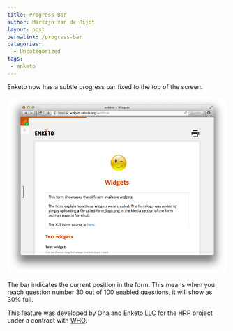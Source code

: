 ```yaml
---
title: Progress Bar
author: Martijn van de Rijdt
layout: post
permalink: /progress-bar
categories:
  - Uncategorized
tags:
 - enketo
---
```


Enketo now has a subtle progress bar fixed to the top of the screen. 

![Progress Bar](../files/2014/03/progress-bar.png "Progress Bar")

The bar indicates the current position in the form. This means when you reach question number 30 out of 100 enabled questions, it will show as 30% full. 

This feature was developed by Ona and Enketo LLC for the [HRP](http://www.who.int/reproductivehealth/topics/mhealth/en/) project under a contract with [WHO](http://who.int). 
